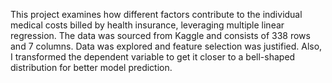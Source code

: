 This project examines how different factors contribute to the individual medical costs billed by health insurance, leveraging multiple linear regression. The data was sourced from Kaggle and consists of 338 rows and 7 columns. Data was explored and feature selection was justified. Also, I transformed the dependent variable to get it closer to a bell-shaped distribution for better model prediction.
